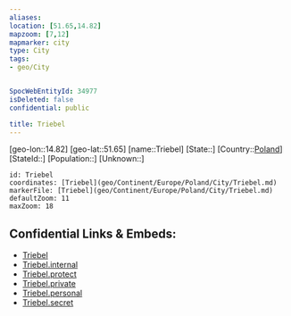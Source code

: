 ```yaml
---
aliases: 
location: [51.65,14.82]
mapzoom: [7,12] 
mapmarker: city 
type: City
tags:
- geo/City


SpocWebEntityId: 34977
isDeleted: false
confidential: public

title: Triebel
---
```

[geo-lon::14.82]
[geo-lat::51.65]
[name::Triebel]
[State::]
[Country::[Poland](geo/Continent/Europe/Poland.md)]
[StateId::]
[Population::]
[Unknown::]


```leaflet
id: Triebel
coordinates: [Triebel](geo/Continent/Europe/Poland/City/Triebel.md)
markerFile: [Triebel](geo/Continent/Europe/Poland/City/Triebel.md)
defaultZoom: 11 
maxZoom: 18
```


## Confidential Links & Embeds: 
- [Triebel](../../../../../../_public/geo/Continent/Europe/Poland/City/Triebel.md) 
- [Triebel.internal](../../../../../../_internal/geo/Continent/Europe/Poland/City/Triebel.internal.md) 
- [Triebel.protect](../../../../../../_protect/geo/Continent/Europe/Poland/City/Triebel.protect.md) 
- [Triebel.private](../../../../../../_private/geo/Continent/Europe/Poland/City/Triebel.private.md) 
- [Triebel.personal](../../../../../../_personal/geo/Continent/Europe/Poland/City/Triebel.personal.md) 
- [Triebel.secret](../../../../../../_secret/geo/Continent/Europe/Poland/City/Triebel.secret.md) 
